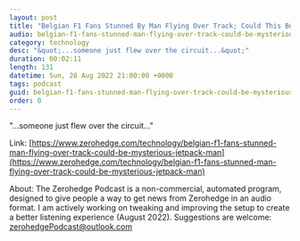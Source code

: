 ```yaml
---
layout: post
title: "Belgian F1 Fans Stunned By Man Flying Over Track; Could This Be Mysterious 'Jetpack Man'? "
audio: belgian-f1-fans-stunned-man-flying-over-track-could-be-mysterious-jetpack-man-0
category: technology
desc: "&quot;...someone just flew over the circuit...&quot;"
duration: 00:02:11
length: 131
datetime: Sun, 28 Aug 2022 21:00:00 +0000
tags: podcast
guid: belgian-f1-fans-stunned-man-flying-over-track-could-be-mysterious-jetpack-man-0
order: 0
---
```

&quot;...someone just flew over the circuit...&quot;

Link: [https://www.zerohedge.com/technology/belgian-f1-fans-stunned-man-flying-over-track-could-be-mysterious-jetpack-man](https://www.zerohedge.com/technology/belgian-f1-fans-stunned-man-flying-over-track-could-be-mysterious-jetpack-man)

About: The Zerohedge Podcast is a non-commercial, automated program, designed to give people a way to get news from Zerohedge in an audio format.  I am actively working on tweaking and improving the setup to create a better listening experience (August 2022).  Suggestions are welcome: [zerohedgePodcast@outlook.com](mailto:zerohedgePodcast@outlook.com)